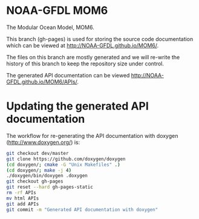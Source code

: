 NOAA-GFDL MOM6
==============

The Modular Ocean Model, MOM6.

This branch (gh-pages) is used for storing the source code documentation which can be viewed at http://NOAA-GFDL.github.io/MOM6/.

The files on this branch are mostly generated and we will re-write the history of this branch to keep the repository size under control.

The generated API documentation can be viewed http://NOAA-GFDL.github.io/MOM6/APIs/.

Updating the generated API documentation
========================================

The workflow for re-generating the API documentation with doxygen (http://www.doxygen.org/) is:
```bash
git checkout dev/master
git clone https://github.com/doxygen/doxygen
(cd doxygen/; cmake -G "Unix Makefiles" .)
(cd doxygen/; make -j 4)
./doxygen/bin/doxygen .doxygen
git checkout gh-pages
git reset --hard gh-pages-static
rm -rf APIs
mv html APIs
git add APIs
git commit -m "Generated API documentation with doxygen"
```
